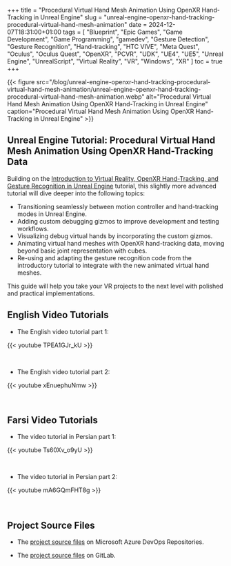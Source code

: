 +++
title = "Procedural Virtual Hand Mesh Animation Using OpenXR Hand-Tracking in Unreal Engine"
slug = "unreal-engine-openxr-hand-tracking-procedural-virtual-hand-mesh-animation"
date = 2024-12-07T18:31:00+01:00
tags = [ "Blueprint", "Epic Games", "Game Development", "Game Programming", "gamedev", "Gesture Detection", "Gesture Recognition", "Hand-tracking", "HTC VIVE", "Meta Quest", "Oculus", "Oculus Quest", "OpenXR", "PCVR", "UDK", "UE4", "UE5", "Unreal Engine", "UnrealScript", "Virtual Reality", "VR", "Windows", "XR" ]
toc = true
+++

{{< figure src="/blog/unreal-engine-openxr-hand-tracking-procedural-virtual-hand-mesh-animation/unreal-engine-openxr-hand-tracking-procedural-virtual-hand-mesh-animation.webp" alt="Procedural Virtual Hand Mesh Animation Using OpenXR Hand-Tracking in Unreal Engine" caption="Procedural Virtual Hand Mesh Animation Using OpenXR Hand-Tracking in Unreal Engine" >}}

## Unreal Engine Tutorial: Procedural Virtual Hand Mesh Animation Using OpenXR Hand-Tracking Data

Building on the [Introduction to Virtual Reality, OpenXR Hand-Tracking, and Gesture Recognition in Unreal Engine](https://www.babaei.net/blog/virtual-reality-openxr-hand-tracking-gesture-recognition-detection-unreal-engine/) tutorial, this slightly more advanced tutorial will dive deeper into the following topics:

- Transitioning seamlessly between motion controller and hand-tracking modes in Unreal Engine.
- Adding custom debugging gizmos to improve development and testing workflows.
- Visualizing debug virtual hands by incorporating the custom gizmos.
- Animating virtual hand meshes with OpenXR hand-tracking data, moving beyond basic joint representation with cubes.
- Re-using and adapting the gesture recognition code from the introductory tutorial to integrate with the new animated virtual hand meshes.

This guide will help you take your VR projects to the next level with polished and practical implementations.

<!--more-->

## English Video Tutorials

- The English video tutorial part 1:

{{< youtube TPEA1GJr_kU >}}

<br/>

- The English video tutorial part 2:

{{< youtube xEnuephuNmw >}}

<br/>

## Farsi Video Tutorials

- The video tutorial in Persian part 1:

{{< youtube Ts60Xv_o9yU >}}

<br/>

- The video tutorial in Persian part 2:

{{< youtube mA6GQmFHT8g >}}

<br/>

## Project Source Files

- The [project source files](https://dev.azure.com/NuLL3rr0r/_git/unreal-engine-openxr-hand-tracking-procedural-animation-tutorial) on Microsoft Azure DevOps Repositories.

- The [project source files](https://gitlab.com/NuLL3rr0r/unreal-engine-openxr-hand-tracking-procedural-animation-tutorial) on GitLab.
